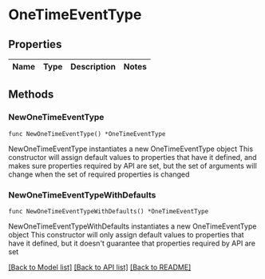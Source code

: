 # OneTimeEventType

## Properties

Name | Type | Description | Notes
------------ | ------------- | ------------- | -------------

## Methods

### NewOneTimeEventType

`func NewOneTimeEventType() *OneTimeEventType`

NewOneTimeEventType instantiates a new OneTimeEventType object
This constructor will assign default values to properties that have it defined,
and makes sure properties required by API are set, but the set of arguments
will change when the set of required properties is changed

### NewOneTimeEventTypeWithDefaults

`func NewOneTimeEventTypeWithDefaults() *OneTimeEventType`

NewOneTimeEventTypeWithDefaults instantiates a new OneTimeEventType object
This constructor will only assign default values to properties that have it defined,
but it doesn't guarantee that properties required by API are set


[[Back to Model list]](../README.md#documentation-for-models) [[Back to API list]](../README.md#documentation-for-api-endpoints) [[Back to README]](../README.md)


